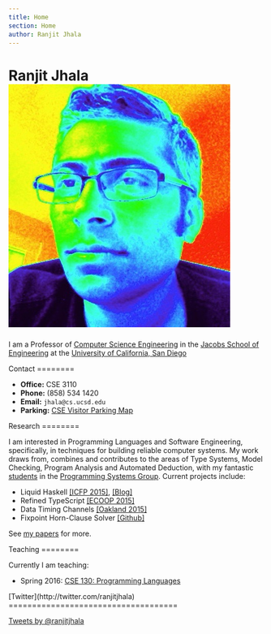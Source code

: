 ```yaml
---
title: Home
section: Home
author: Ranjit Jhala
---
```


# Ranjit Jhala ![Photo of Ranjit Jhala](/static/jhala-mug-psy.jpg)


I am a Professor of [Computer Science Engineering](http://www.cs.ucsd.edu)
in the [Jacobs School of Engineering]( )
at the
[University of California, San Diego](http://www.ucsd.edu)

<div class="section">
Contact
========

+ **Office:** CSE 3110
+ **Phone:** (858) 534 1420
+ **Email:** `jhala@cs.ucsd.edu`
+ **Parking:** [CSE Visitor Parking Map](static/visitor-parking.png) 
</div>


<div class="section">
Research
========

I am interested in Programming Languages and Software Engineering,
specifically, in techniques for building reliable computer systems.
My work draws from, combines and contributes to the areas of Type
Systems, Model Checking, Program Analysis and Automated Deduction,
with my fantastic [students](students.html) in the
[Programming Systems Group](http://cseweb.ucsd.edu/groups/progsys/).
Current projects include:

+ Liquid Haskell [[ICFP 2015]](static/bounded_refinement_types.pdf), [[Blog]](http://goto.ucsd.edu/liquid) 
+ Refined TypeScript [[ECOOP 2015]](static/trust_but_verify.pdf) 
+ Data Timing Channels [[Oakland 2015]](static/subnormal.pdf)
+ Fixpoint Horn-Clause Solver [[Github]](https://github.com/ucsd-progsys/liquid-fixpoint)

See [my papers](/research.html) for more.


</div>



<div class="section">
Teaching
========

Currently I am teaching:

+ Spring 2016: [CSE 130: Programming Languages](http://cseweb.ucsd.edu/classes/sp16/cse130-a/)

</div>


<div class="section">
[Twitter](http://twitter.com/ranjitjhala)
====================================

<a class="twitter-timeline"
  data-widget-id="602227116877357058"
  href="https://twitter.com/ranjitjhala"
  data-tweet-limit="1"
  data-chrome="nofooter noborders">
Tweets by @ranjitjhala
</a>

<!--
<a class="twitter-timeline" href="https://twitter.com/RanjitJhala" data-widget-id="602227116877357058">Tweets by @RanjitJhala</a> <script>!function(d,s,id){var js,fjs=d.getElementsByTagName(s)[0],p=/^http:/.test(d.location)?'http':'https';if(!d.getElementById(id)){js=d.createElement(s);js.id=id;js.src=p+"://platform.twitter.com/widgets.js";fjs.parentNode.insertBefore(js,fjs);}}(document,"script","twitter-wjs");</script>
 
 <a class="twitter-timeline" href="https://twitter.com/ranjitjhala" height="2em" data-widget-id="364574639483129859" data-chrome="nofooter noborders noheader noscrollbar transparent" data-tweet-limit="1" data-show-replies="false">Tweets by @ranjitjhala</a>

 -->

<script>!function(d,s,id){var js,fjs=d.getElementsByTagName(s)[0],p=/^http:/.test(d.location)?'http':'https';if(!d.getElementById(id)){js=d.createElement(s);js.id=id;js.src=p+"://platform.twitter.com/widgets.js";fjs.parentNode.insertBefore(js,fjs);}}(document,"script","twitter-wjs");</script>

</div>
